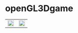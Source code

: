 # openGL3Dgame

<table width="100%">
  <tr>
    <td width="50%"><img src="https://github.com/user-attachments/assets/5e60f4ad-560c-467a-9b7a-dbeb2672b897" width="100%"/></td>
    <td width="50%"><img src="https://github.com/user-attachments/assets/6cf8c007-eac1-4307-9ca7-04d9f6af60df" width="100%"/></td>
  </tr>
</table>

